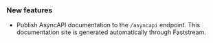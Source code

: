 ### New features

- Publish AsyncAPI documentation to the `/asyncapi` endpoint. This documentation site is generated automatically through Faststream.
